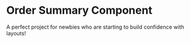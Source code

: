 # Order Summary Component

A perfect project for newbies who are starting to build confidence with layouts!

